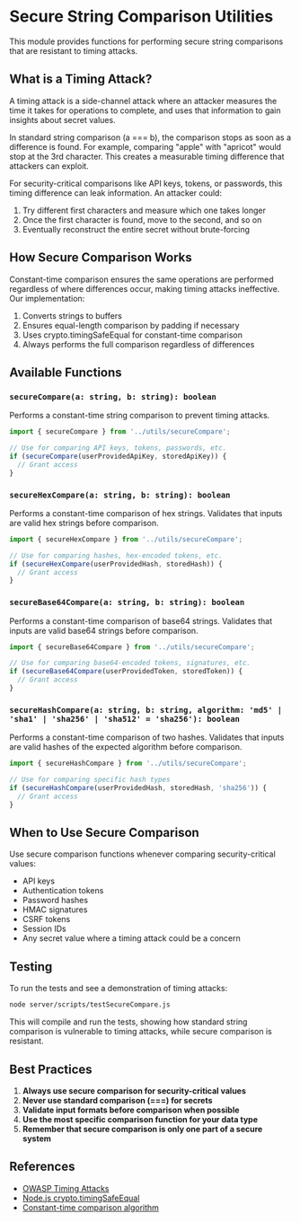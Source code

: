 # Secure String Comparison Utilities

This module provides functions for performing secure string comparisons that are resistant to timing attacks.

## What is a Timing Attack?

A timing attack is a side-channel attack where an attacker measures the time it takes for operations to complete, and uses that information to gain insights about secret values.

In standard string comparison (a === b), the comparison stops as soon as a difference is found. For example, comparing "apple" with "apricot" would stop at the 3rd character. This creates a measurable timing difference that attackers can exploit.

For security-critical comparisons like API keys, tokens, or passwords, this timing difference can leak information. An attacker could:

1. Try different first characters and measure which one takes longer
2. Once the first character is found, move to the second, and so on
3. Eventually reconstruct the entire secret without brute-forcing

## How Secure Comparison Works

Constant-time comparison ensures the same operations are performed regardless of where differences occur, making timing attacks ineffective. Our implementation:

1. Converts strings to buffers
2. Ensures equal-length comparison by padding if necessary
3. Uses crypto.timingSafeEqual for constant-time comparison
4. Always performs the full comparison regardless of differences

## Available Functions

### `secureCompare(a: string, b: string): boolean`

Performs a constant-time string comparison to prevent timing attacks.

```typescript
import { secureCompare } from '../utils/secureCompare';

// Use for comparing API keys, tokens, passwords, etc.
if (secureCompare(userProvidedApiKey, storedApiKey)) {
  // Grant access
}
```

### `secureHexCompare(a: string, b: string): boolean`

Performs a constant-time comparison of hex strings. Validates that inputs are valid hex strings before comparison.

```typescript
import { secureHexCompare } from '../utils/secureCompare';

// Use for comparing hashes, hex-encoded tokens, etc.
if (secureHexCompare(userProvidedHash, storedHash)) {
  // Grant access
}
```

### `secureBase64Compare(a: string, b: string): boolean`

Performs a constant-time comparison of base64 strings. Validates that inputs are valid base64 strings before comparison.

```typescript
import { secureBase64Compare } from '../utils/secureCompare';

// Use for comparing base64-encoded tokens, signatures, etc.
if (secureBase64Compare(userProvidedToken, storedToken)) {
  // Grant access
}
```

### `secureHashCompare(a: string, b: string, algorithm: 'md5' | 'sha1' | 'sha256' | 'sha512' = 'sha256'): boolean`

Performs a constant-time comparison of two hashes. Validates that inputs are valid hashes of the expected algorithm before comparison.

```typescript
import { secureHashCompare } from '../utils/secureCompare';

// Use for comparing specific hash types
if (secureHashCompare(userProvidedHash, storedHash, 'sha256')) {
  // Grant access
}
```

## When to Use Secure Comparison

Use secure comparison functions whenever comparing security-critical values:

- API keys
- Authentication tokens
- Password hashes
- HMAC signatures
- CSRF tokens
- Session IDs
- Any secret value where a timing attack could be a concern

## Testing

To run the tests and see a demonstration of timing attacks:

```bash
node server/scripts/testSecureCompare.js
```

This will compile and run the tests, showing how standard string comparison is vulnerable to timing attacks, while secure comparison is resistant.

## Best Practices

1. **Always use secure comparison for security-critical values**
2. **Never use standard comparison (===) for secrets**
3. **Validate input formats before comparison when possible**
4. **Use the most specific comparison function for your data type**
5. **Remember that secure comparison is only one part of a secure system**

## References

- [OWASP Timing Attacks](https://owasp.org/www-community/attacks/Timing_attack)
- [Node.js crypto.timingSafeEqual](https://nodejs.org/api/crypto.html#cryptotimingsafeequala-b)
- [Constant-time comparison algorithm](https://en.wikipedia.org/wiki/Timing_attack#Countermeasures)